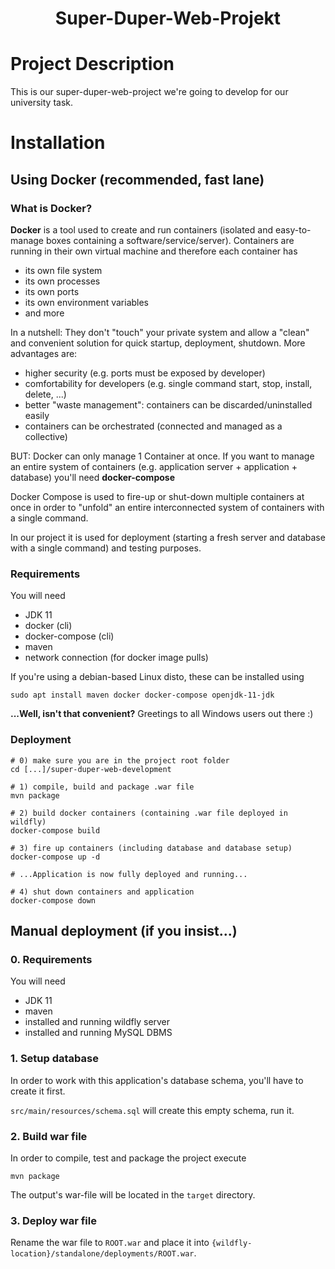 <h1 align="center">Super-Duper-Web-Projekt</h1>

# Project Description
This is our super-duper-web-project we're going to develop for our university task.

# Installation

## Using Docker (recommended, fast lane)

### What is Docker?
**Docker** is a tool used to create and run containers (isolated and easy-to-manage boxes
containing a software/service/server). Containers are running in their own virtual machine
and therefore each container has
* its own file system
* its own processes
* its own ports
* its own environment variables
* and more

In a nutshell: They don't "touch" your private system and allow a "clean" and convenient 
solution for quick startup, deployment, shutdown. More advantages are:
* higher security (e.g. ports must be exposed by developer)
* comfortability for developers (e.g. single command start, stop, install, delete, ...)
* better "waste management": containers can be discarded/uninstalled easily
* containers can be orchestrated (connected and managed as a collective)

BUT: Docker can only manage 1 Container at once. If you want to manage an entire system
of containers (e.g. application server + application + database) you'll need **docker-compose**

Docker Compose is used to fire-up or shut-down multiple containers at once in order to 
"unfold" an entire interconnected system of containers with a single command.

In our project it is used for deployment (starting a fresh server and database with a single command)
and testing purposes.

### Requirements

You will need
* JDK 11
* docker (cli)
* docker-compose (cli)
* maven
* network connection (for docker image pulls)

If you're using a debian-based Linux disto, these can be installed using
```shell
sudo apt install maven docker docker-compose openjdk-11-jdk
```
**...Well, isn't that convenient?** Greetings to all Windows users out there :)

### Deployment

```shell
# 0) make sure you are in the project root folder
cd [...]/super-duper-web-development

# 1) compile, build and package .war file
mvn package

# 2) build docker containers (containing .war file deployed in wildfly)
docker-compose build

# 3) fire up containers (including database and database setup)
docker-compose up -d

# ...Application is now fully deployed and running...

# 4) shut down containers and application
docker-compose down
```

## Manual deployment (if you insist...)

### 0. Requirements

You will need
* JDK 11
* maven
* installed and running wildfly server
* installed and running MySQL DBMS

### 1. Setup database
In order to work with this application's database schema, you'll have to create it first.

`src/main/resources/schema.sql` will create this empty schema, run it.

### 2. Build war file
In order to compile, test and package the project execute
```shell
mvn package
```

The output's war-file will be located in the `target` directory.

### 3. Deploy war file
Rename the war file to `ROOT.war` and place it into `{wildfly-location}/standalone/deployments/ROOT.war`.
